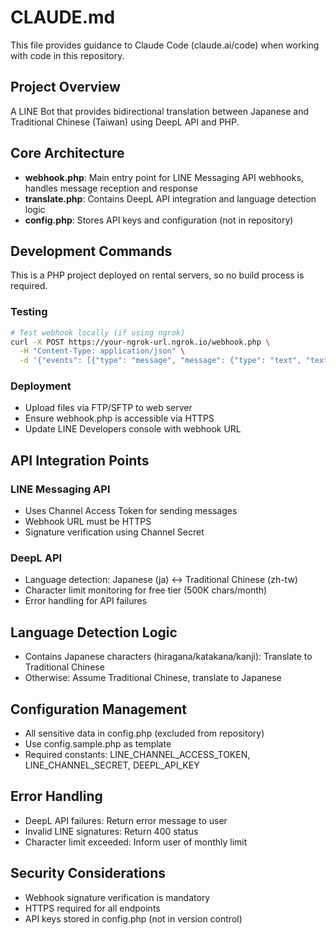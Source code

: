 # CLAUDE.md

This file provides guidance to Claude Code (claude.ai/code) when working with code in this repository.

## Project Overview

A LINE Bot that provides bidirectional translation between Japanese and Traditional Chinese (Taiwan) using DeepL API and PHP.

## Core Architecture

- **webhook.php**: Main entry point for LINE Messaging API webhooks, handles message reception and response
- **translate.php**: Contains DeepL API integration and language detection logic
- **config.php**: Stores API keys and configuration (not in repository)

## Development Commands

This is a PHP project deployed on rental servers, so no build process is required.

### Testing
```bash
# Test webhook locally (if using ngrok)
curl -X POST https://your-ngrok-url.ngrok.io/webhook.php \
  -H "Content-Type: application/json" \
  -d '{"events": [{"type": "message", "message": {"type": "text", "text": "こんにちは"}}]}'
```

### Deployment
- Upload files via FTP/SFTP to web server
- Ensure webhook.php is accessible via HTTPS
- Update LINE Developers console with webhook URL

## API Integration Points

### LINE Messaging API
- Uses Channel Access Token for sending messages
- Webhook URL must be HTTPS
- Signature verification using Channel Secret

### DeepL API
- Language detection: Japanese (ja) ↔ Traditional Chinese (zh-tw)
- Character limit monitoring for free tier (500K chars/month)
- Error handling for API failures

## Language Detection Logic

- Contains Japanese characters (hiragana/katakana/kanji): Translate to Traditional Chinese
- Otherwise: Assume Traditional Chinese, translate to Japanese

## Configuration Management

- All sensitive data in config.php (excluded from repository)
- Use config.sample.php as template
- Required constants: LINE_CHANNEL_ACCESS_TOKEN, LINE_CHANNEL_SECRET, DEEPL_API_KEY

## Error Handling

- DeepL API failures: Return error message to user
- Invalid LINE signatures: Return 400 status
- Character limit exceeded: Inform user of monthly limit

## Security Considerations

- Webhook signature verification is mandatory
- HTTPS required for all endpoints
- API keys stored in config.php (not in version control)